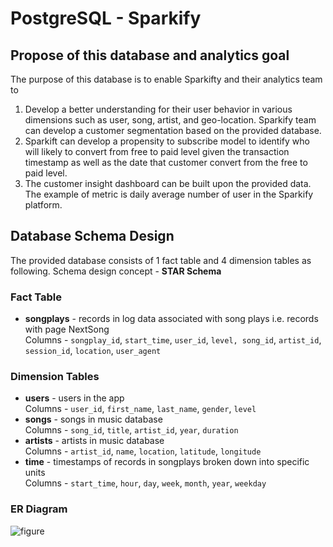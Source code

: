 # PostgreSQL - Sparkify

## Propose of this database and analytics goal

 The purpose of this database is to enable Sparkifty and their analytics team to
    
   1. Develop a better understanding for their user behavior in various dimensions such as user, song, artist, and geo-location. Sparkify team can develop a customer segmentation based on the provided database.
   2. Sparkift can develop a propensity to subscribe model to identify who will likely to convert from free to paid level given the transaction timestamp as well as the date that customer convert from the free to paid level.
   3. The customer insight dashboard can be built upon the provided data. The example of metric is daily average number of user in the Sparkify platform. 
        
## Database Schema Design

The provided database consists of 1 fact table and 4 dimension tables as following.
Schema design concept - **STAR Schema**

### Fact Table
- **songplays** - records in log data associated with song plays i.e. records with page NextSong <br>
Columns  - `songplay_id`, `start_time`, `user_id`, `level, song_id`, `artist_id`, `session_id`, `location`, `user_agent`

### Dimension Tables
- **users** - users in the app <br>
Columns  - `user_id`, `first_name`, `last_name`, `gender`, `level`
- **songs** - songs in music database <br>
Columns  - `song_id`, `title`, `artist_id`, `year`, `duration`
- **artists** - artists in music database <br>
Columns  - `artist_id`, `name`, `location`, `latitude`, `longitude`
- **time** - timestamps of records in songplays broken down into specific units <br>
Columns  - `start_time`, `hour`, `day`, `week`, `month`, `year`, `weekday`

### ER Diagram
![figure](https://github.com/Pathairush/data_engineering/blob/master/01_postgresql_sparkify/Sparkify.png)
 